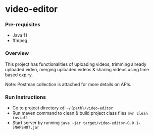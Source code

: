# video-editor

### Pre-requisites
- Java 11
- ffmpeg




### Overview
This project has functionalities of uploading videos, trimming already uploaded video,
merging uploaded videos & sharing videos using time based expiry.


Note: Postman collection is attached for more details on APIs.


### Run Instructions

- Go to project directory
``
cd ~/{path}/video-editor
``
- Run maven command to clean & build project class files
``
mvn clean install
``
- Start server by running
``
java -jar target/video-editor-0.0.1-SNAPSHOT.jar
``

